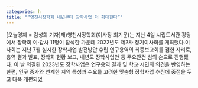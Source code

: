 ```yaml
---
categories: h
title: "“영천시장학회 내년부터 장학사업 더 확대한다”"
---
```

[오늘경제 = 김성희 기자]재)영천시장학회(이사장 최기문)는 지난 4일 시립도서관 강당에서 장학회 이·감사 11명이 참석한 가운데 2022년도 제2차 정기이사회를 개최했다.이사회는 지난 7월 실시한 장학사업 발전방안 수립 연구용역의 최종보고회를 겸한 자리로, 용역 결과 발표, 장학회 현황 보고, 내년도 장학사업안 등 주요안건 심의 순으로 진행됐다. 이 날 의결된 2023년도 장학사업은 연구용역 결과 및 학교·시민의 의견을 반영하는 한편, 인구 증가와 연계한 지역 특성과 수요를 고려한 맞춤형 장학사업 추진에 중점을 두고 대폭 개편되었
